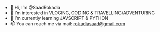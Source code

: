 - 👋 Hi, I’m @SaadRokadia
- 👀 I’m interested in VLOGING, CODING & TRAVELLING/ADVENTURING
- 🌱 I’m currently learning JAVSCRIPT & PYTHON
- 📫 You can reach me via mail: rokadiasaad@gmail.com

<!---
SaadRokadia/SaadRokadia is a ✨ special ✨ repository because its `README.md` (this file) appears on your GitHub profile.
You can click the Preview link to take a look at your changes.
--->
